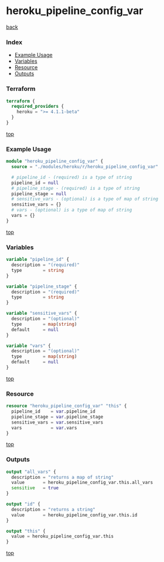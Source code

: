 # heroku_pipeline_config_var

[back](../heroku.md)

### Index

- [Example Usage](#example-usage)
- [Variables](#variables)
- [Resource](#resource)
- [Outputs](#outputs)

### Terraform

```terraform
terraform {
  required_providers {
    heroku = ">= 4.1.1-beta"
  }
}
```

[top](#index)

### Example Usage

```terraform
module "heroku_pipeline_config_var" {
  source = "./modules/heroku/r/heroku_pipeline_config_var"

  # pipeline_id - (required) is a type of string
  pipeline_id = null
  # pipeline_stage - (required) is a type of string
  pipeline_stage = null
  # sensitive_vars - (optional) is a type of map of string
  sensitive_vars = {}
  # vars - (optional) is a type of map of string
  vars = {}
}
```

[top](#index)

### Variables

```terraform
variable "pipeline_id" {
  description = "(required)"
  type        = string
}

variable "pipeline_stage" {
  description = "(required)"
  type        = string
}

variable "sensitive_vars" {
  description = "(optional)"
  type        = map(string)
  default     = null
}

variable "vars" {
  description = "(optional)"
  type        = map(string)
  default     = null
}
```

[top](#index)

### Resource

```terraform
resource "heroku_pipeline_config_var" "this" {
  pipeline_id    = var.pipeline_id
  pipeline_stage = var.pipeline_stage
  sensitive_vars = var.sensitive_vars
  vars           = var.vars
}
```

[top](#index)

### Outputs

```terraform
output "all_vars" {
  description = "returns a map of string"
  value       = heroku_pipeline_config_var.this.all_vars
  sensitive   = true
}

output "id" {
  description = "returns a string"
  value       = heroku_pipeline_config_var.this.id
}

output "this" {
  value = heroku_pipeline_config_var.this
}
```

[top](#index)